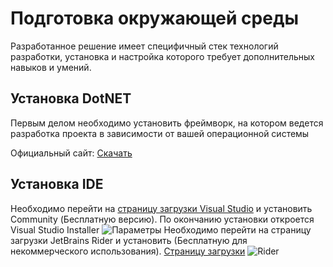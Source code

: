# Подготовка окружающей среды

Разработанное решение имеет специфичный стек технологий разработки, 
установка и настройка которого требует дополнительных навыков и умений. 

## Установка DotNET
    
Первым делом необходимо установить фреймворк, на котором ведется разработка проекта в зависимости от вашей операционной системы
    
Официальный сайт: [Скачать](https://dotnet.microsoft.com/en-us/download/dotnet/8.0)

## Установка IDE

<tabs>
     <tab title="Visual Studio (Бесплатно)">
         Необходимо перейти на <a href="https://visualstudio.microsoft.com/ru/downloads/">страницу загрузки Visual Studio</a> 
         и установить Community (Бесплатную версию). По окончанию установки откроется Visual Studio Installer            
         <img src="visual-studio-parameters.png" alt="Параметры"/>
     </tab>
     <tab title="JetBrains Rider (Платно)">
     Необходимо перейти на страницу загрузки JetBrains Rider и установить (Бесплатную для некоммерческого использования).
     <a href="https://www.jetbrains.com/ru-ru/rider/download/#section=windows">Страницу загрузки</a>
     <img alt="Rider" src="rider-image.png" />
     </tab>
</tabs>